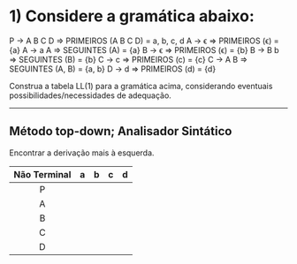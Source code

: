 # 1) Considere a gramática abaixo:

P -> A B C D => PRIMEIROS (A B C D) = a, b, c, d
A -> ϵ => PRIMEIROS (ϵ) = {a}
A -> a A => SEGUINTES (A) = {a}
B -> ϵ => PRIMEIROS (ϵ) = {b}
B -> B b => SEGUINTES (B) = {b}
C -> c => PRIMEIROS (c) = {c}
C -> A B => SEGUINTES (A, B) = {a, b} 
D -> d => PRIMEIROS (d) = {d}

Construa a tabela LL(1) para a gramática acima, considerando eventuais possibilidades/necessidades de adequação.
 
<hr>

## Método top-down; Analisador Sintático
Encontrar a derivação mais à esquerda.

Não Terminal | a | b | c | d |
----|----|----|----|----
<center>P</center> | 
<center>A</center> |
<center>B</center> |
<center>C</center> |
<center>D</center> |